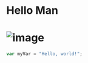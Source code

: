 # Hello Man
# ![image](https://github.com/Samuel22M/skills-communicate-using-markdown/assets/122101520/b37990f9-9e86-4bb6-b0ae-957e65c0ea4e)
``` javascript
var myVar = "Hello, world!";
```
